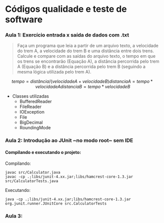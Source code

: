 # Códigos qualidade e teste de software

### Aula 1: Exercício entrada x saída de dados com .txt

> Faça um programa que leia a partir de um arquivo texto, a velocidade do trem A, a velocidade do trem B e uma distância entre dois trens. Calcule e compare com as saídas do arquivo texto, o tempo em que os trens se encontrarão (Equação A), a distância percorrida pelo trem A (Equação B) e a distância percorrida pelo trem B (seguindo a mesma lógica utilizada pelo trem A).

```math
tempo = distância/(velocidade A + velocidade B)
distancia A = tempo * velocidade A
distancia B = tempo * velocidade B
```

* Classes utilizadas
  * BufferedReader
  * FileReader
  * IOException
  * File
  * BigDecimal
  * RoundingMode

### Aula 2: Introdução ao JUnit ~no modo root~ sem IDE

#### Compilando e executando o projeto:

Compilando:
```
javac src/Calculator.java
javac -cp .;libs/junit-4.xx.jar;libs/hamcrest-core-1.3.jar src/CalculatorTests.java
```

Executando:
```
java -cp .;libs/junit-4.xx.jar;libs/hamcrest-core-1.3.jar org.junit.runner.JUnitCore src.CalculatorTests
```
### Aula 3:
